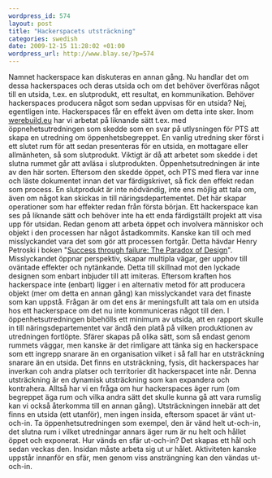 ```yaml
--- 
wordpress_id: 574 
layout: post
title: "Hackerspacets utsträckning" 
categories: swedish 
date: 2009-12-15 11:28:02 +01:00 
wordpress_url: http://www.blay.se/?p=574 
---
```


Namnet hackerspace kan diskuteras en annan gång. Nu handlar det om dessa hackerspaces och deras utsida och om det behöver överföras något till en utsida, t.ex. en slutprodukt, ett resultat, en kommunikation. Behöver hackerspaces producera något som sedan uppvisas för en utsida? Nej, egentligen inte. Hackerspaces får en effekt även om detta inte sker. Inom [werebuild.eu](http://werebuild.eu/wiki/index.php/) har vi arbetat på liknande sätt t.ex. med öppnehetsutredningen som skedde som en svar på utlysningen för PTS att skapa en utredning om öppenhetsbegreppet. En vanlig utredning sker först i ett slutet rum för att sedan presenteras för en utsida, en mottagare eller allmänheten, så som slutprodukt. Viktigt är då att arbetet som skedde i det slutna rummet går att avläsa i slutprodukten. Öppenhetsutredningen är inte av den här sorten. Eftersom den skedde öppet, och PTS med flera var inne och läste dokumentet innan det var färdigskrivet, så fick den effekt redan som process. En slutprodukt är inte nödvändig, inte ens möjlig att tala om, även om något kan skickas in till näringsdepartementet. Det här skapar operationer som har effekter redan från första början. Ett hackerspace kan ses på liknande sätt och behöver inte ha ett enda färdigställt projekt att visa upp för utsidan. Redan genom att arbeta öppet och involvera människor och objekt i den processen har något åstadkommits. Kanske kan till och med misslyckandet vara det som gör att processen fortgår. Detta hävdar Henry Petroski i boken "[Success through failure: The Paradox of Design](http://press.princeton.edu/titles/8132.html)". Misslyckandet öppnar perspektiv, skapar multipla vägar, ger upphov till oväntade effekter och nytänkande. Detta till skillnad mot den lyckade designen som enbart inbjuder till att imiteras. Eftersom kraften hos hackerspace inte (enbart) ligger i en alternativ metod för att producera objekt (mer om detta en annan gång) kan misslyckandet vara det finaste som kan uppstå. Frågan är om det ens är meningsfullt att tala om en utsida hos ett hackerspace om det nu inte kommuniceras något till den. I öppenhetsutredningen bibehölls ett minimum av utsida, att en rapport skulle in till näringsdepartementet var ändå den platå på vilken produktionen av utredningen fortlöpte. Sfärer skapas på olika sätt, som så endast genom rummets väggar, men kanske är det rimligare att tänka sig en hackerspace som ett ingrepp snarare än en organisation vilket i så fall har en utsträckning snarare än en utsida. Det finns en utsträckning, fysis, dit hackerspaces har inverkan coh andra platser och territorier dit hackerspacet inte når. Denna utsträckning är en dynamisk utsträckning som kan expandera och kontrahera. Alltså har vi en fråga om hur hackerspaces äger rum (om begreppet äga rum och vilka andra sätt det skulle kunna gå att vara rumslig kan vi också återkomma till en annan gång). Utsträckningen innebär att det finns en utsida (ett utanför), men ingen insida, eftersom spacet är vänt ut-och-in. Ta öppenhetsutredningen som exempel, den är vänd helt ut-och-in, det slutna rum i vilket utredningar annars äger rum är nu helt och hållet öppet och exponerat. Hur vänds en sfär ut-och-in? Det skapas ett hål och sedan veckas den. Insidan måste arbeta sig ut ur hålet. Aktiviteten kanske uppstår innanför en sfär, men genom viss ansträngning kan den vändas ut-och-in. 
